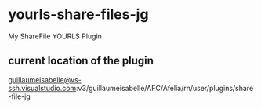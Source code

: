# yourls-share-files-jg
My ShareFile YOURLS Plugin

## current location of the plugin

guillaumeisabelle@vs-ssh.visualstudio.com:v3/guillaumeisabelle/AFC/Afelia/rn/user/plugins/share-file-jg

